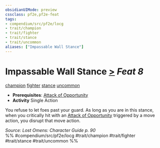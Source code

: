 ```yaml
---
obsidianUIMode: preview
cssclass: pf2e,pf2e-feat
tags:
- compendium/src/pf2e/locg
- trait/champion
- trait/fighter
- trait/stance
- trait/uncommon
aliases: ["Impassable Wall Stance"]
---
```

# Impassable Wall Stance  [>](../../Rules/core-rulebook/chapter-9-playing-the-game.md#Actions "Single Action") *Feat 8*  
[champion](../../Rules/traits/champion.md)  [fighter](../../Rules/traits/fighter.md)  [stance](../../Rules/traits/stance.md)  [uncommon](../../Rules/traits/uncommon.md)  

- **Prerequisites**: [Attack of Opportunity](../../Rules/actions/attack-of-opportunity.md)
- **Activity** Single Action

You refuse to let foes past your guard. As long as you are in this stance, when you critically hit with an [Attack of Opportunity](../../Rules/actions/attack-of-opportunity.md) triggered by a move action, you disrupt that move action.

*Source: Lost Omens: Character Guide p. 90*  
%% #compendium/src/pf2e/locg #trait/champion #trait/fighter #trait/stance #trait/uncommon %%
